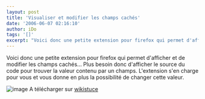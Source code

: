 ```yaml
---
layout: post
title: 'Visualiser et modifier les champs cachés'
date: '2006-06-07 02:16:10'
author: iDo
tags: '[]'
excerpt: "Voici donc une petite extension pour firefox qui permet d'afficher et de modifier les champs cachés...   Plus besoin donc d'afficher le source du code pour trouver la valeur contenu par un champs. L'extension s'en charge pour vous et vous donne en plus la possibilité de changer cette valeur.  \n  \n )   \nA télécharger sur      …"
---
```


Voici donc une petite extension pour firefox qui permet d'afficher et de modifier les champs cachés...   Plus besoin donc d'afficher le source du code pour trouver la valeur contenu par un champs. L'extension s'en charge pour vous et vous donne en plus la possibilité de changer cette valeur.

 ![image](http://www.wikistuce.info/lib/exe/fetch.php/logiciels/firefox/extensions/unhidefields.jpg?w=500&amp;cache=cache)
A télécharger sur [wikistuce](http://www.wikistuce.info/doku.php/logiciels/firefox/extensions/unhide_fields_pour_voir_et_modifier_les_zones_cachees_des_formulaires)
